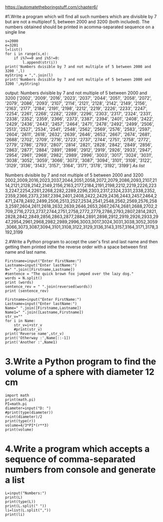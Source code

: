 https://automatetheboringstuff.com/chapter6/

#1.Write a program which will find all such numbers which are divisible by 7 but are not a multipleof 5, between 2000 and 3200 (both included). The numbers obtained should be printed in acomma-separated sequence on a single line
```
s=2000
e=3201
l=list()
for i in range(s,e):
    if i%7==0 and i%5!=0:
        l.append(str(i))
print('Numbers dvisible by 7 and not multiple of 5 between 2000 and 3200 ',l) 
myString = ",".join(l)
print('Numbers dvisible by 7 and not multiple of 5 between 2000 and 3200 ',myString) 
```
output:
Numbers dvisible by 7 and not multiple of 5 between 2000 and 3200  ['2002', '2009', '2016', '2023', '2037', '2044', '2051', '2058', '2072', '2079', '2086', '2093', '2107', '2114', '2121', '2128', '2142', '2149', '2156', '2163', '2177', '2184', '2191', '2198', '2212', '2219', '2226', '2233', '2247', '2254', '2261', '2268', '2282', '2289', '2296', '2303', '2317', '2324', '2331', '2338', '2352', '2359', '2366', '2373', '2387', '2394', '2401', '2408', '2422', '2429', '2436', '2443', '2457', '2464', '2471', '2478', '2492', '2499', '2506', '2513', '2527', '2534', '2541', '2548', '2562', '2569', '2576', '2583', '2597', '2604', '2611', '2618', '2632', '2639', '2646', '2653', '2667', '2674', '2681', '2688', '2702', '2709', '2716', '2723', '2737', '2744', '2751', '2758', '2772', '2779', '2786', '2793', '2807', '2814', '2821', '2828', '2842', '2849', '2856', '2863', '2877', '2884', '2891', '2898', '2912', '2919', '2926', '2933', '2947', '2954', '2961', '2968', '2982', '2989', '2996', '3003', '3017', '3024', '3031', '3038', '3052', '3059', '3066', '3073', '3087', '3094', '3101', '3108', '3122', '3129', '3136', '3143', '3157', '3164', '3171', '3178', '3192', '3199'] *As list*

Numbers dvisible by 7 and not multiple of 5 between 2000 and 3200  2002,2009,2016,2023,2037,2044,2051,2058,2072,2079,2086,2093,2107,2114,2121,2128,2142,2149,2156,2163,2177,2184,2191,2198,2212,2219,2226,2233,2247,2254,2261,2268,2282,2289,2296,2303,2317,2324,2331,2338,2352,2359,2366,2373,2387,2394,2401,2408,2422,2429,2436,2443,2457,2464,2471,2478,2492,2499,2506,2513,2527,2534,2541,2548,2562,2569,2576,2583,2597,2604,2611,2618,2632,2639,2646,2653,2667,2674,2681,2688,2702,2709,2716,2723,2737,2744,2751,2758,2772,2779,2786,2793,2807,2814,2821,2828,2842,2849,2856,2863,2877,2884,2891,2898,2912,2919,2926,2933,2947,2954,2961,2968,2982,2989,2996,3003,3017,3024,3031,3038,3052,3059,3066,3073,3087,3094,3101,3108,3122,3129,3136,3143,3157,3164,3171,3178,3192,3199


2.#Write a Python program to accept the user's first and last name and then getting them printed inthe the reverse order with a space between first name and last name.
```
Firstname=input("Enter FirstName:")
Lastname=input("Enter lastName:")
N=" ".join([Firstname,Lastname])
#sentence = "The quick brown fox jumped over the lazy dog."
words = N.split()
print (words)
sentence_rev = " ".join(reversed(words))
print (sentence_rev)
```

```
Firstname=input("Enter FirstName:")
Lastname=input("Enter lastName:")
Name=" ".join([Firstname,Lastname])
Name1=" ".join([Lastname,Firstname])
str_v=""
for i in Name:
    str_v=i+str_v
    #print(str_v)
print('Reverse name',str_v) 
print('Otherway :',Name[::-1])
print('Another :',Name1)
```
# 3.Write a Python program to find the volume of a sphere with diameter 12 cm
```
import math
print(math.pi)
PI=math.pi
diameter=input("D: ")
#print(type(diameter))
r=int(diameter)/2
print(type(r))
volume=4/3*PI*(r**3)
print(volume)
```


# 4.Write a program which accepts a sequence of comma-separated numbers from console and generate a list
```
L=input("Numbers:")
print(L)
print(type(L))
print(L.split(" "))
li=list(L.split(","))
print(li)
```
